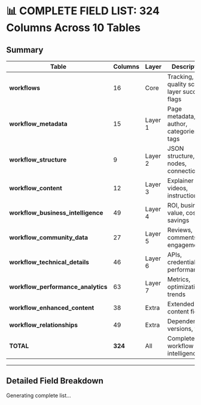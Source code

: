 # 📊 COMPLETE FIELD LIST: 324 Columns Across 10 Tables

## Summary

| Table | Columns | Layer | Description |
|-------|---------|-------|-------------|
| **workflows** | 16 | Core | Tracking, quality scores, layer success flags |
| **workflow_metadata** | 15 | Layer 1 | Page metadata, author, categories, tags |
| **workflow_structure** | 9 | Layer 2 | JSON structure, nodes, connections |
| **workflow_content** | 12 | Layer 3 | Explainer text, videos, instructions |
| **workflow_business_intelligence** | 49 | Layer 4 | ROI, business value, cost savings |
| **workflow_community_data** | 27 | Layer 5 | Reviews, comments, engagement |
| **workflow_technical_details** | 46 | Layer 6 | APIs, credentials, performance |
| **workflow_performance_analytics** | 63 | Layer 7 | Metrics, optimization, trends |
| **workflow_enhanced_content** | 38 | Extra | Extended content fields |
| **workflow_relationships** | 49 | Extra | Dependencies, versions, forks |
| **TOTAL** | **324** | All | Complete workflow intelligence |

---

## Detailed Field Breakdown

Generating complete list...






